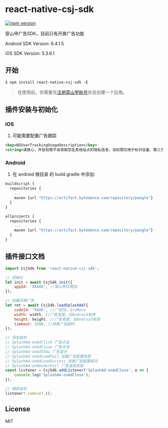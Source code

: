 # react-native-csj-sdk

[![npm version](https://badge.fury.io/js/react-native-csj-sdk.svg)](https://badge.fury.io/js/react-native-csj-sdk)

穿山甲广告SDK，目前只有开屏广告功能

Android SDK Version: 6.4.1.5

iOS SDK Version: 5.3.6.1

## 开始

`$ npm install react-native-csj-sdk -E`

>在使用前，你需要先[注册穿山甲账号](https://www.csjplatform.com/)并且创建一个应用。

## 插件安装与初始化

### iOS

1. 可能需要配置广告跟踪

```xml
<key>NSUserTrackingUsageDescription</key>
<string>请放心，开启权限不会获取您在其他站点的隐私信息，该权限仅用于标识设备、第三方广告、并保障服务安全与提示浏览体验</string>
```

### Android

1. 在 android 根目录 的 build.gradle 中添加:

```javascript
buildscript {
  repositories {
    ...
    maven {url "https://artifact.bytedance.com/repository/pangle"}
  }
}

allprojects {
  repositories {
    ...
    maven {url "https://artifact.bytedance.com/repository/pangle"}
  }
}

```

## 插件接口文档

```javascript
import CsjSdk from 'react-native-csj-sdk';

// 初始化
let init = await CsjSdk.init({
    appId: 'XXXXX', //穿山甲应用ID
});

// 加载闪屏广告
let ret = await CsjSdk.loadSplashAd({
    codeId: 'XXXX', //广告ID，GroMore
    width: width, //广告宽度，仅Android有效
    height: height, //广告高度，仅Android有效
    timeout: 1500, //获取广告超时
});

// 添加监听
// SplashAd-onAdClick 广告点击
// SplashAd-onAdClose 广告关闭
// SplashAd-onAdShow 广告显示
// SplashAd-onAdLoadFail 加载广告配置失败
// SplashAd-onAdLoadSuccess 加载广告配置成功
// SplashAd-onRenderFail 广告渲染失败
const listener = CsjSdk.addListener('SplashAd-onAdClose', e => {
    console.log('SplashAd-onAdClose');
});

// 移除监听
listener?.remove?.();
```

## License

MIT
